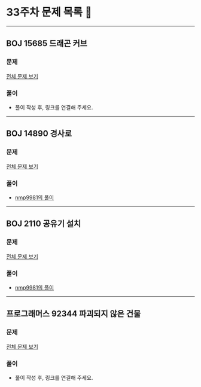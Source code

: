 # 33주차 문제 목록 📝
___
## BOJ 15685 드래곤 커브
### 문제
[전체 문제 보기](https://www.acmicpc.net/problem/15685)

### 풀이
- 풀이 작성 후, 링크를 연결해 주세요.
___
## BOJ 14890 경사로
### 문제
[전체 문제 보기](https://www.acmicpc.net/problem/14890)

### 풀이
- [nmp9981의 풀이](https://blog.naver.com/tybnasgo/222784099912)
___

## BOJ 2110 공유기 설치
### 문제
[전체 문제 보기](https://www.acmicpc.net/problem/2110)
### 풀이
- [nmp9981의 풀이](https://blog.naver.com/tybnasgo/222785561101)

___
## 프로그래머스 92344 파괴되지 않은 건물
### 문제
[전체 문제 보기](https://programmers.co.kr/learn/courses/30/lessons/92344)

### 풀이
- 풀이 작성 후, 링크를 연결해 주세요.

